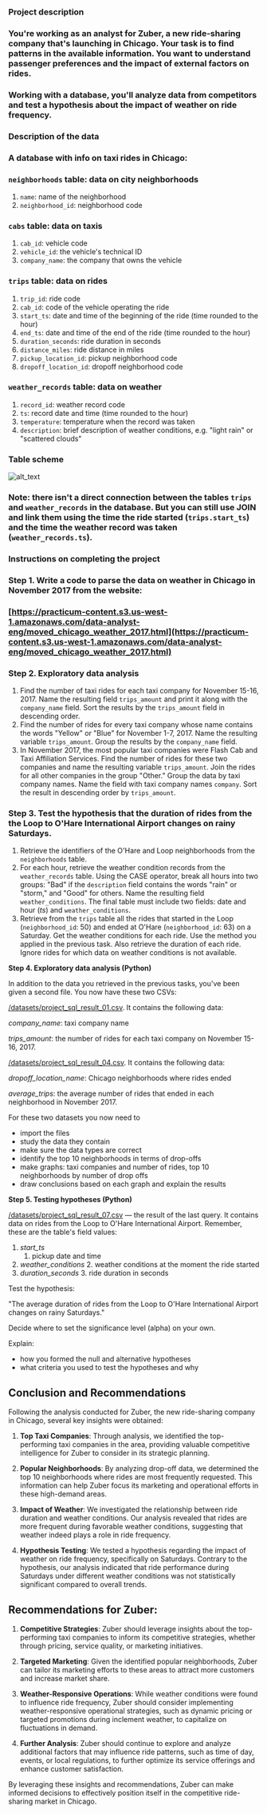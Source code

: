 
### **Project description**


### You're working as an analyst for Zuber, a new ride-sharing company that's launching in Chicago. Your task is to find patterns in the available information. You want to understand passenger preferences and the impact of external factors on rides.


### Working with a database, you'll analyze data from competitors and test a hypothesis about the impact of weather on ride frequency.


### **Description of the data**


### A database with info on taxi rides in Chicago:


### `neighborhoods` table: data on city neighborhoods



1. `name`: name of the neighborhood
2. `neighborhood_id`: neighborhood code


### `cabs` table: data on taxis



1. `cab_id`: vehicle code
2. `vehicle_id`: the vehicle's technical ID
3. `company_name`: the company that owns the vehicle


### `trips` table: data on rides



1. `trip_id`: ride code
2. `cab_id`: code of the vehicle operating the ride
3. `start_ts`: date and time of the beginning of the ride (time rounded to the hour)
4. `end_ts`: date and time of the end of the ride (time rounded to the hour)
5. `duration_seconds`: ride duration in seconds
6. `distance_miles`: ride distance in miles
7. `pickup_location_id`: pickup neighborhood code
8. `dropoff_location_id`: dropoff neighborhood code


### `weather_records` table: data on weather



1. `record_id`: weather record code
2. `ts`: record date and time (time rounded to the hour)
3. `temperature`: temperature when the record was taken
4. `description`: brief description of weather conditions, e.g. "light rain" or "scattered clouds"


### **Table scheme**



![alt_text](Table_Scheme.png "image_tooltip")



### Note: there isn't a direct connection between the tables `trips` and `weather_records` in the database. But you can still use JOIN and link them using the time the ride started (`trips.start_ts`) and the time the weather record was taken (`weather_records.ts`).


### **Instructions on completing the project**


### Step 1. Write a code to parse the data on weather in Chicago in November 2017 from the website:


### [https://practicum-content.s3.us-west-1.amazonaws.com/data-analyst-eng/moved_chicago_weather_2017.html](https://practicum-content.s3.us-west-1.amazonaws.com/data-analyst-eng/moved_chicago_weather_2017.html)


### Step 2. Exploratory data analysis



1. Find the number of taxi rides for each taxi company for November 15-16, 2017. Name the resulting field `trips_amount` and print it along with the `company_name` field. Sort the results by the `trips_amount` field in descending order.
2. Find the number of rides for every taxi company whose name contains the words "Yellow" or "Blue" for November 1-7, 2017. Name the resulting variable `trips_amount`. Group the results by the `company_name` field.
3. In November 2017, the most popular taxi companies were Flash Cab and Taxi Affiliation Services. Find the number of rides for these two companies and name the resulting variable `trips_amount`. Join the rides for all other companies in the group "Other." Group the data by taxi company names. Name the field with taxi company names `company`. Sort the result in descending order by `trips_amount`.


### Step 3. Test the hypothesis that the duration of rides from the the Loop to O'Hare International Airport changes on rainy Saturdays.



1. Retrieve the identifiers of the O'Hare and Loop neighborhoods from the `neighborhoods` table.
2. For each hour, retrieve the weather condition records from the `weather_records` table. Using the CASE operator, break all hours into two groups: "Bad" if the `description` field contains the words "rain" or "storm," and "Good" for others. Name the resulting field `weather_conditions`. The final table must include two fields: date and hour (_ts_) and `weather_conditions`.
3. Retrieve from the `trips` table all the rides that started in the Loop (`neighborhood_id`: 50) and ended at O'Hare (`neighborhood_id`: 63) on a Saturday. Get the weather conditions for each ride. Use the method you applied in the previous task. Also retrieve the duration of each ride. Ignore rides for which data on weather conditions is not available.

**Step 4. Exploratory data analysis (Python)**

In addition to the data you retrieved in the previous tasks, you've been given a second file. You now have these two CSVs:

[/datasets/project_sql_result_01.csv](https://practicum-content.s3.us-west-1.amazonaws.com/learning-materials/data-analyst-eng/moved_project_sql_result_01.csv). It contains the following data:

_company_name_: taxi company name

_trips_amount_: the number of rides for each taxi company on November 15-16, 2017.

[/datasets/project_sql_result_04.csv](https://practicum-content.s3.us-west-1.amazonaws.com/learning-materials/data-analyst-eng/moved_project_sql_result_04.csv). It contains the following data:

_dropoff_location_name_: Chicago neighborhoods where rides ended

_average_trips_: the average number of rides that ended in each neighborhood in November 2017.

For these two datasets you now need to



* import the files
* study the data they contain
* make sure the data types are correct
* identify the top 10 neighborhoods in terms of drop-offs
* make graphs: taxi companies and number of rides, top 10 neighborhoods by number of drop offs
* draw conclusions based on each graph and explain the results

**Step 5. Testing hypotheses (Python)**

[/datasets/project_sql_result_07.csv](https://practicum-content.s3.us-west-1.amazonaws.com/learning-materials/data-analyst-eng/moved_project_sql_result_07.csv) — the result of the last query. It contains data on rides from the Loop to O'Hare International Airport. Remember, these are the table's field values:



1. _start_ts_
    1. pickup date and time
2. _weather_conditions_
    2. weather conditions at the moment the ride started
3. _duration_seconds_
    3. ride duration in seconds

Test the hypothesis:

"The average duration of rides from the Loop to O'Hare International Airport changes on rainy Saturdays."

Decide where to set the significance level (alpha) on your own.

Explain:



* how you formed the null and alternative hypotheses
* what criteria you used to test the hypotheses and why

## **Conclusion and Recommendations**

Following the analysis conducted for Zuber, the new ride-sharing company in Chicago, several key insights were obtained:

1. **Top Taxi Companies**: Through analysis, we identified the top-performing taxi companies in the area, providing valuable competitive intelligence for Zuber to consider in its strategic planning.

2. **Popular Neighborhoods**: By analyzing drop-off data, we determined the top 10 neighborhoods where rides are most frequently requested. This information can help Zuber focus its marketing and operational efforts in these high-demand areas.

3. **Impact of Weather**: We investigated the relationship between ride duration and weather conditions. Our analysis revealed that rides are more frequent during favorable weather conditions, suggesting that weather indeed plays a role in ride frequency.

4. **Hypothesis Testing**: We tested a hypothesis regarding the impact of weather on ride frequency, specifically on Saturdays. Contrary to the hypothesis, our analysis indicated that ride performance during Saturdays under different weather conditions was not statistically significant compared to overall trends.

## **Recommendations for Zuber:**

1. **Competitive Strategies**: Zuber should leverage insights about the top-performing taxi companies to inform its competitive strategies, whether through pricing, service quality, or marketing initiatives.

2. **Targeted Marketing**: Given the identified popular neighborhoods, Zuber can tailor its marketing efforts to these areas to attract more customers and increase market share.

3. **Weather-Responsive Operations**: While weather conditions were found to influence ride frequency, Zuber should consider implementing weather-responsive operational strategies, such as dynamic pricing or targeted promotions during inclement weather, to capitalize on fluctuations in demand.

4. **Further Analysis**: Zuber should continue to explore and analyze additional factors that may influence ride patterns, such as time of day, events, or local regulations, to further optimize its service offerings and enhance customer satisfaction.

By leveraging these insights and recommendations, Zuber can make informed decisions to effectively position itself in the competitive ride-sharing market in Chicago.

